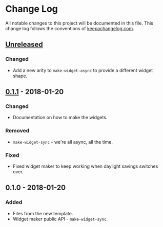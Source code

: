 # Change Log
All notable changes to this project will be documented in this file. This change log follows the conventions of [keepachangelog.com](http://keepachangelog.com/).

## [Unreleased]
### Changed
- Add a new arity to `make-widget-async` to provide a different widget shape.

## [0.1.1] - 2018-01-20
### Changed
- Documentation on how to make the widgets.

### Removed
- `make-widget-sync` - we're all async, all the time.

### Fixed
- Fixed widget maker to keep working when daylight savings switches over.

## 0.1.0 - 2018-01-20
### Added
- Files from the new template.
- Widget maker public API - `make-widget-sync`.

[Unreleased]: https://github.com/your-name/orb/compare/0.1.1...HEAD
[0.1.1]: https://github.com/your-name/orb/compare/0.1.0...0.1.1
